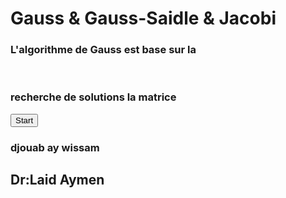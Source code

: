 <!DOCTYPE html>
<html lang="en">
<head>
    <meta charset="UTF-8">
    <meta http-equiv="X-UA-Compatible" content="IE=edge">
    <meta name="viewport" content="width=device-width, initial-scale=1.0">
    <link rel="stylesheet" href="style.css">
    <title>Document</title>
    <link rel="preconnect" href="https://fonts.googleapis.com"><link rel="preconnect" href="https://fonts.gstatic.com" crossorigin><link href="https://fonts.googleapis.com/css2?family=Cookie&family=Dancing+Script:wght@500&family=Sofia+Sans:ital,wght@0,200;0,300;0,500;0,600;0,700;1,300;1,400;1,500;1,600;1,800&family=Work+Sans:ital,wght@0,200;0,300;0,400;0,500;0,700;0,800;1,100;1,300;1,400;1,500;1,800&display=swap" rel="stylesheet">
</head>
<body>
  <div class="box">
    <div></div>
    <div></div>
    <div></div>
    <div></div>
    <div></div>
    <div></div>
    <div></div>
    <div></div>
    <div></div>
    <div></div>
  </div>
    <div class="desc">
      <div class="text1">
<h1>Gauss & Gauss-Saidle & Jacobi</h1>
<h3>L'algorithme de Gauss est base sur la </h3>
<br>
<h3> recherche de solutions la matrice</h3>
</div>
</div>
<!-- <div class="btn1">
  <button type="button" onclick=" getText()" class="btn0">See more</button>
</div> -->

<div class="btn1">
  <button type="button" onclick=" getstart()" class="btn0" >Start</button>
</div>
<div class="nnn">
<div class="lesname">
<div class="name">

<h3>djouab ay wissam 
</div>

<div class="name">
<h2>Dr:Laid Aymen</h2>

</div>
</div>
</div>



<!-- 
<div class="hr"></div>
  <div class="section2">
    <div class="nombreLigne">
    
<h3>Entrez le nombre de ligne:</h3>
<input type="number" id="n">
<button    onclick="get()"  onclick="getx0()" type="button" id="nombreLinge">submit</button>
   
</div>
  </div> -->




<script src="main.js"></script>
</body>
</html>
